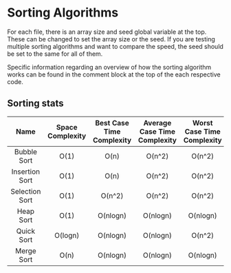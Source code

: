 # Sorting Algorithms

For each file, there is an array size and seed global variable at the top. These can be changed to set the array size or the seed.
If you are testing multiple sorting algorithms and want to compare the speed, the seed should be set to the same for all of them.

Specific information regarding an overview of how the sorting algorithm works can be found in the comment block at the top of the each 
respective code.

## Sorting stats
| Name           | Space Complexity | Best Case Time Complexity | Average Case Time Complexity | Worst Case Time Complexity | Stability |
| :------------: | :--------------: | :-----------------------: | :--------------------------: | :------------------------: | :-------: | 
| Bubble Sort    | O(1)             | O(n)                      | O(n^2)                       | O(n^2)                     | Yes       |
| Insertion Sort | O(1)             | O(n)                      | O(n^2)                       | O(n^2)                     | Yes       |
| Selection Sort | O(1)             | O(n^2)                    | O(n^2)                       | O(n^2)                     | No        |
| Heap Sort      | O(1)             | O(nlogn)                  | O(nlogn)                     | O(nlogn)                   | No        |
| Quick Sort     | O(logn)          | O(nlogn)                  | O(nlogn)                     | O(n^2)                     | No        |
| Merge Sort     | O(n)             | O(nlogn)                  | O(nlogn)                     | O(nlogn)                   | Yes       |
